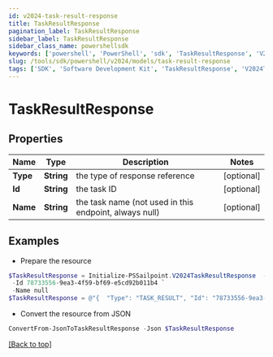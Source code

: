 ```yaml
---
id: v2024-task-result-response
title: TaskResultResponse
pagination_label: TaskResultResponse
sidebar_label: TaskResultResponse
sidebar_class_name: powershellsdk
keywords: ['powershell', 'PowerShell', 'sdk', 'TaskResultResponse', 'V2024TaskResultResponse'] 
slug: /tools/sdk/powershell/v2024/models/task-result-response
tags: ['SDK', 'Software Development Kit', 'TaskResultResponse', 'V2024TaskResultResponse']
---
```



# TaskResultResponse

## Properties

Name | Type | Description | Notes
------------ | ------------- | ------------- | -------------
**Type** | **String** | the type of response reference | [optional] 
**Id** | **String** | the task ID | [optional] 
**Name** | **String** | the task name (not used in this endpoint, always null) | [optional] 

## Examples

- Prepare the resource
```powershell
$TaskResultResponse = Initialize-PSSailpoint.V2024TaskResultResponse  -Type TASK_RESULT `
 -Id 78733556-9ea3-4f59-bf69-e5cd92b011b4 `
 -Name null
$TaskResultResponse = @"{  "Type": "TASK_RESULT", "Id": "78733556-9ea3-4f59-bf69-e5cd92b011b4", "Name": "null" }"@
```

- Convert the resource from JSON
```powershell
ConvertFrom-JsonToTaskResultResponse -Json $TaskResultResponse
```


[[Back to top]](#) 

